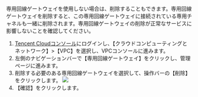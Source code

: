 専用回線ゲートウェイを使用しない場合は、削除することもできます。専用回線ゲートウェイを削除すると、この専用回線ゲートウェイに接続されている専用チャネルも一緒に削除されます。専用回線ゲートウェイの削除が正常なサービスに影響しないことを確認してください。
1. [Tencent Cloudコンソール](https://console.cloud.tencent.com/)にログインし、【クラウドコンピューティングとネットワーク】>【VPC】を選択し、VPCコンソールに進みます。
2. 左側のナビゲーションバーで【専用回線ゲートウェイ】をクリックし、管理ページに進みます。
3. 削除する必要のある専用回線ゲートウェイを選択して、操作バーの【削除】をクリックします。
 ![](https://main.qcloudimg.com/raw/b9499975f5289da2a70d65a72e4412ab.png)
4. 【確認】をクリックします。

